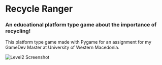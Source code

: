 # Recycle Ranger

### An educational platform type game about the importance of **recycling**!

This platform type game made with Pygame for an assignment for my GameDev Master at University of Western Macedonia.


![Level2 Screenshot](https://github.com/sv2nru/Recycle_Ranger/tree/main/screenshots/level2.png?raw=true)
